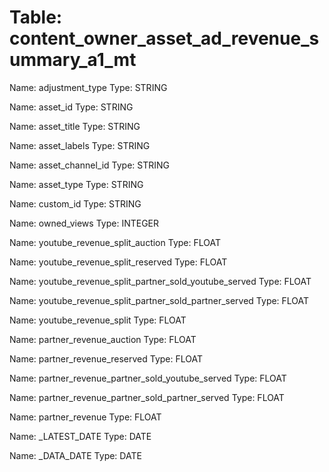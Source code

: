 Table: content_owner_asset_ad_revenue_summary_a1_mt
===================================================

Name: adjustment_type
Type: STRING

Name: asset_id
Type: STRING

Name: asset_title
Type: STRING

Name: asset_labels
Type: STRING

Name: asset_channel_id
Type: STRING

Name: asset_type
Type: STRING

Name: custom_id
Type: STRING

Name: owned_views
Type: INTEGER

Name: youtube_revenue_split_auction
Type: FLOAT

Name: youtube_revenue_split_reserved
Type: FLOAT

Name: youtube_revenue_split_partner_sold_youtube_served
Type: FLOAT

Name: youtube_revenue_split_partner_sold_partner_served
Type: FLOAT

Name: youtube_revenue_split
Type: FLOAT

Name: partner_revenue_auction
Type: FLOAT

Name: partner_revenue_reserved
Type: FLOAT

Name: partner_revenue_partner_sold_youtube_served
Type: FLOAT

Name: partner_revenue_partner_sold_partner_served
Type: FLOAT

Name: partner_revenue
Type: FLOAT

Name: _LATEST_DATE
Type: DATE

Name: _DATA_DATE
Type: DATE

